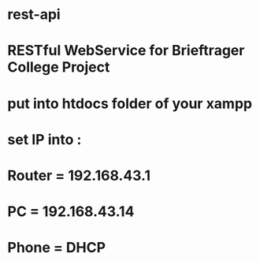 # rest-api
# RESTful WebService for Brieftrager College Project
# put into htdocs folder of your xampp

# set IP into :
# Router = 192.168.43.1
# PC = 192.168.43.14
# Phone = DHCP
